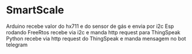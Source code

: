 # SmartScale


Arduino recebe valor do hx711 e do sensor de gás e envia por i2c
Esp rodando FreeRtos recebe via i2c e manda http request para ThingSpeak
Python recebe via http request do ThingSpeak e manda mensagem no bot telegram
